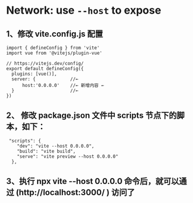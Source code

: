 # Network: use `--host` to expose
## 1、修改 vite.config.js 配置

```
import { defineConfig } from 'vite'
import vue from '@vitejs/plugin-vue'

// https://vitejs.dev/config/
export default defineConfig({
  plugins: [vue()],
  server: {             //←
	  host:'0.0.0.0'    //← 新增内容 ←
  }                     //←
})
```

## 2、 修改 package.json 文件中 scripts 节点下的脚本，如下：

```
 "scripts": {
    "dev": "vite --host 0.0.0.0",
    "build": "vite build",
    "serve": "vite preview --host 0.0.0.0"
  },
```

## 3、执行 npx vite --host 0.0.0.0 命令后，就可以通过 (http://localhost:3000/ ) 访问了